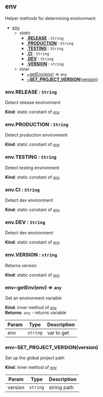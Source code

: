 <a name="utils.module_env"></a>

## env
Helper methods for determining environment.

* [env](#utils.module_env)
    * _static_
        * [.__RELEASE__](#utils.module_env.__RELEASE__) : <code>String</code>
        * [.__PRODUCTION__](#utils.module_env.__PRODUCTION__) : <code>String</code>
        * [.__TESTING__](#utils.module_env.__TESTING__) : <code>String</code>
        * [.__CI__](#utils.module_env.__CI__) : <code>String</code>
        * [.__DEV__](#utils.module_env.__DEV__) : <code>String</code>
        * [.__VERSION__](#utils.module_env.__VERSION__) : <code>string</code>
    * _inner_
        * [~getEnv(env)](#utils.module_env..getEnv) ⇒ <code>any</code>
        * [~__SET_PROJECT_VERSION__(version)](#utils.module_env..__SET_PROJECT_VERSION__)

<a name="utils.module_env.__RELEASE__"></a>

### env.__RELEASE__ : <code>String</code>
Detect release environment

**Kind**: static constant of <code>[env](#utils.module_env)</code>  
<a name="utils.module_env.__PRODUCTION__"></a>

### env.__PRODUCTION__ : <code>String</code>
Detect production environment

**Kind**: static constant of <code>[env](#utils.module_env)</code>  
<a name="utils.module_env.__TESTING__"></a>

### env.__TESTING__ : <code>String</code>
Detect testing environment

**Kind**: static constant of <code>[env](#utils.module_env)</code>  
<a name="utils.module_env.__CI__"></a>

### env.__CI__ : <code>String</code>
Detect dev environment

**Kind**: static constant of <code>[env](#utils.module_env)</code>  
<a name="utils.module_env.__DEV__"></a>

### env.__DEV__ : <code>String</code>
Detect dev environment

**Kind**: static constant of <code>[env](#utils.module_env)</code>  
<a name="utils.module_env.__VERSION__"></a>

### env.__VERSION__ : <code>string</code>
Returns version

**Kind**: static constant of <code>[env](#utils.module_env)</code>  
<a name="utils.module_env..getEnv"></a>

### env~getEnv(env) ⇒ <code>any</code>
Get an environment variable

**Kind**: inner method of <code>[env](#utils.module_env)</code>  
**Returns**: <code>any</code> - returns variable  

| Param | Type | Description |
| --- | --- | --- |
| env | <code>string</code> | var to get |

<a name="utils.module_env..__SET_PROJECT_VERSION__"></a>

### env~__SET_PROJECT_VERSION__(version)
Set up the global project path

**Kind**: inner method of <code>[env](#utils.module_env)</code>  

| Param | Type | Description |
| --- | --- | --- |
| version | <code>string</code> | string path |

